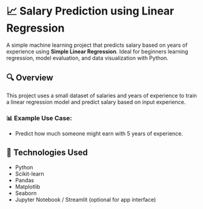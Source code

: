 # 📈 Salary Prediction using Linear Regression

A simple machine learning project that predicts salary based on years of experience using **Simple Linear Regression**. Ideal for beginners learning regression, model evaluation, and data visualization with Python.

## 🔍 Overview

This project uses a small dataset of salaries and years of experience to train a linear regression model and predict salary based on input experience.

### 📊 Example Use Case:
- Predict how much someone might earn with 5 years of experience.

## 🧠 Technologies Used

- Python
- Scikit-learn
- Pandas
- Matplotlib
- Seaborn
- Jupyter Notebook / Streamlit (optional for app interface)
